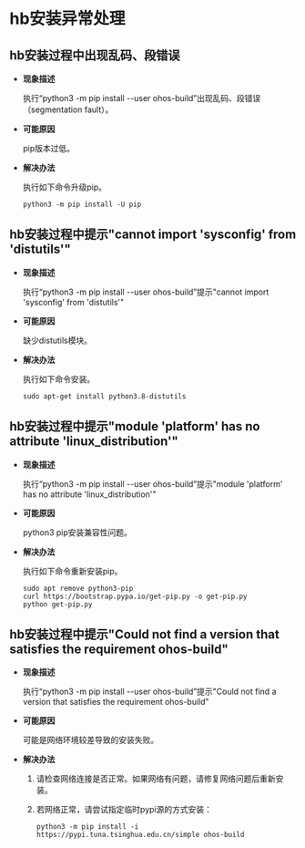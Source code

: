 # hb安装异常处理


## hb安装过程中出现乱码、段错误

- **现象描述**
  
  执行“python3 -m pip install --user ohos-build”出现乱码、段错误（segmentation fault）。

- **可能原因**
  
  pip版本过低。

- **解决办法**
  
  执行如下命令升级pip。

  
  ```
  python3 -m pip install -U pip
  ```


## hb安装过程中提示"cannot import 'sysconfig' from 'distutils'"

- **现象描述**
  
  执行“python3 -m pip install --user ohos-build”提示"cannot import 'sysconfig' from 'distutils'"

- **可能原因**
  
  缺少distutils模块。

- **解决办法**
  
  执行如下命令安装。

  
  ```
  sudo apt-get install python3.8-distutils
  ```


## hb安装过程中提示"module 'platform' has no attribute 'linux_distribution'"

- **现象描述**

  执行“python3 -m pip install --user ohos-build”提示"module 'platform' has no attribute 'linux_distribution'"

- **可能原因**
  
  python3 pip安装兼容性问题。

- **解决办法**
  
  执行如下命令重新安装pip。

  
  ```
  sudo apt remove python3-pip
  curl https://bootstrap.pypa.io/get-pip.py -o get-pip.py
  python get-pip.py
  ```


## hb安装过程中提示"Could not find a version that satisfies the requirement ohos-build"

- **现象描述**

  执行“python3 -m pip install --user ohos-build”提示"Could not find a version that satisfies the requirement ohos-build"

- **可能原因**
  
   可能是网络环境较差导致的安装失败。

- **解决办法**
  1. 请检查网络连接是否正常。如果网络有问题，请修复网络问题后重新安装。
  2. 若网络正常，请尝试指定临时pypi源的方式安装：
     
      ```
      python3 -m pip install -i https://pypi.tuna.tsinghua.edu.cn/simple ohos-build
      ```
